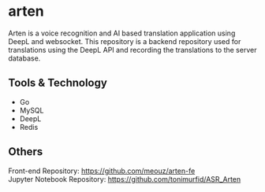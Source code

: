 # arten
Arten is a voice recognition and AI based translation application using DeepL and websocket. This repository is a backend repository used for translations using the DeepL API and recording the translations to the server database.  

## Tools & Technology
- Go
- MySQL
- DeepL
- Redis

## Others
Front-end Repository: https://github.com/meouz/arten-fe  
Jupyter Notebook Repository: https://github.com/tonimurfid/ASR_Arten  
